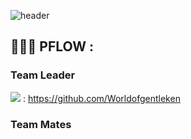 ![header](https://capsule-render.vercel.app/api?type=venom&color=gradient&height=300&section=header&text=AICC%20PFlow&fontSize=90)  


## 👨🏻‍💻 PFLOW :   
### Team Leader
<a href="https://github.com/Worldofgentleken"><img src="https://img.shields.io/badge/KenRHEE-412991?style=for-the-badge&logo=openai&logoColor=FFFFFF"/></a> : https://github.com/Worldofgentleken
### Team Mates
